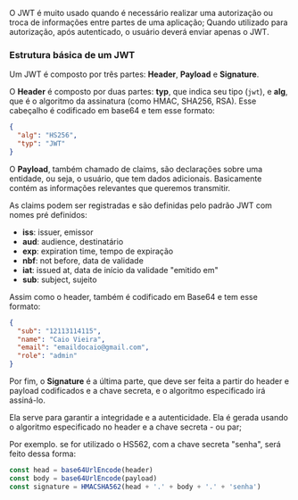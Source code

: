 O JWT é muito usado quando é necessário realizar uma autorização ou troca de informações entre partes de uma aplicação; Quando utilizado para autorização, após autenticado, o usuário deverá enviar apenas o JWT.

### Estrutura básica de um JWT

Um JWT é composto por três partes: **Header**, **Payload** e **Signature**.

O **Header** é composto por duas partes: **typ**, que indica seu tipo (`jwt`), e **alg**, que é o algoritmo da assinatura (como HMAC, SHA256, RSA). Esse cabeçalho é codificado em base64 e tem esse formato:
```JSON
{
  "alg": "HS256",
  "typ": "JWT"
}
```

O **Payload**, também chamado de claims, são declarações sobre uma entidade, ou seja, o usuário, que tem dados adicionais. Basicamente contém as informações relevantes que queremos transmitir.

As claims podem ser registradas e são definidas pelo padrão JWT com nomes pré definidos:
- **iss**: issuer, emissor
- **aud**: audience, destinatário
- **exp**: expiration time, tempo de expiração
- **nbf**: not before, data de validade
- **iat**: issued at, data de início da validade "emitido em"
- **sub**: subject, sujeito

Assim como o header, também é codificado em Base64 e tem esse formato:
```JSON
{
  "sub": "12113114115",
  "name": "Caio Vieira",
  "email": "emaildocaio@gmail.com",
  "role": "admin"
}
```


Por fim, o **Signature** é a última parte, que deve ser feita a partir do header e payload codificados e a chave secreta, e o algoritmo especificado irá assiná-lo.

Ela serve para garantir a integridade e a autenticidade. Ela é gerada usando o algoritmo especificado no header e a chave secreta - ou par;

Por exemplo. se for utilizado o HS562, com a chave secreta "senha", será feito dessa forma:
```js
const head = base64UrlEncode(header)
const body = base64UrlEncode(payload)
const signature = HMACSHA562(head + '.' + body + '.' + 'senha')
```

